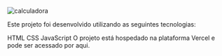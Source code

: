 ![calculadora](https://github.com/murillonunes1/calculator/assets/123185990/c354eed2-e073-4aea-8183-34707457334d)

Este projeto foi desenvolvido utilizando as seguintes tecnologias:

HTML
CSS
JavaScript
O projeto está hospedado na plataforma Vercel e pode ser acessado por aqui.
